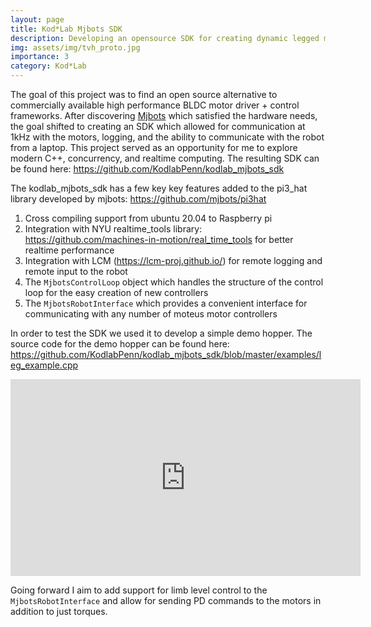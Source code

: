 ```yaml
---
layout: page
title: Kod*Lab Mjbots SDK
description: Developing an opensource SDK for creating dynamic legged machines using the Mjbots motor controllers
img: assets/img/tvh_proto.jpg
importance: 3
category: Kod*Lab
---
```


The goal of this project was to find an open source alternative to commercially
available high performance BLDC motor driver + control frameworks. After discovering
<a href="https://mjbots.com/">Mjbots</a> which satisfied the hardware needs, the goal
shifted to creating an SDK which allowed for communication at 1kHz with the motors, logging,
and the ability to communicate with the robot from a laptop. This project 
served as an opportunity for me to explore modern C++, concurrency, and realtime computing.
The resulting SDK can be found here: 
<a href="https://github.com/KodlabPenn/kodlab_mjbots_sdk">https://github.com/KodlabPenn/kodlab_mjbots_sdk</a>

The kodlab_mjbots_sdk has a few key key features added to the 
pi3_hat library developed by mjbots: https://github.com/mjbots/pi3hat
1. Cross compiling support from ubuntu 20.04 to Raspberry pi
2. Integration with NYU realtime_tools library: https://github.com/machines-in-motion/real_time_tools 
for better realtime performance
3. Integration with LCM (https://lcm-proj.github.io/) for remote logging and remote input to the robot
4.  The `MjbotsControlLoop` object which handles the structure of the control loop for
the easy creation of new controllers
5. The `MjbotsRobotInterface` which provides a convenient interface for communicating with any number
of moteus motor controllers 


In order to test the SDK we used it to develop a simple demo hopper. The
source code for the demo hopper can be found here: https://github.com/KodlabPenn/kodlab_mjbots_sdk/blob/master/examples/leg_example.cpp
 
 <div class="row">
     <div class="col-sm mt-3 mt-md-0">
        <iframe width="560" height="315" src="https://www.youtube.com/embed/9TqnH6Hkhok" title="YouTube video player" frameborder="0" allow="accelerometer; autoplay; clipboard-write; encrypted-media; gyroscope; picture-in-picture" allowfullscreen></iframe>
    </div>
</div>

Going forward I aim to add support for limb level control to the `MjbotsRobotInterface`
and allow for sending PD commands to the motors in addition to just torques.


